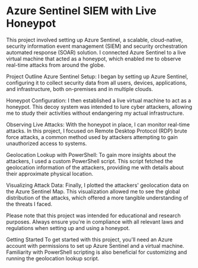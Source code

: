 # Azure Sentinel SIEM with Live Honeypot

This project involved setting up Azure Sentinel, a scalable, cloud-native, security information event management (SIEM) and security orchestration automated response (SOAR) solution. I connected Azure Sentinel to a live virtual machine that acted as a honeypot, which enabled me to observe real-time attacks from around the globe.

Project Outline
Azure Sentinel Setup: I began by setting up Azure Sentinel, configuring it to collect security data from all users, devices, applications, and infrastructure, both on-premises and in multiple clouds.

Honeypot Configuration: I then established a live virtual machine to act as a honeypot. This decoy system was intended to lure cyber attackers, allowing me to study their activities without endangering my actual infrastructure.

Observing Live Attacks: With the honeypot in place, I can monitor real-time attacks. In this project, I focused on Remote Desktop Protocol (RDP) brute force attacks, a common method used by attackers attempting to gain unauthorized access to systems.

Geolocation Lookup with PowerShell: To gain more insights about the attackers, I used a custom PowerShell script. This script fetched the geolocation information of the attackers, providing me with details about their approximate physical location.

Visualizing Attack Data: Finally, I plotted the attackers' geolocation data on the Azure Sentinel Map. This visualization allowed me to see the global distribution of the attacks, which offered a more tangible understanding of the threats I faced.

Please note that this project was intended for educational and research purposes. Always ensure you're in compliance with all relevant laws and regulations when setting up and using a honeypot.

Getting Started
To get started with this project, you'll need an Azure account with permissions to set up Azure Sentinel and a virtual machine. Familiarity with PowerShell scripting is also beneficial for customizing and running the geolocation lookup script.
